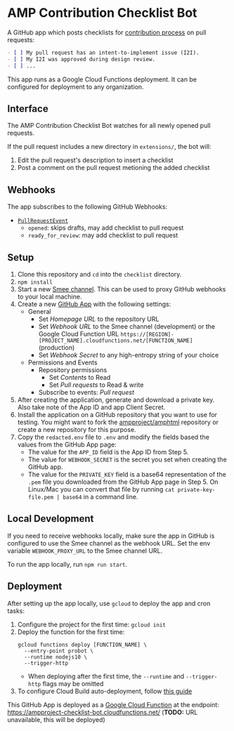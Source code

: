 # AMP Contribution Checklist Bot

A GitHub app which posts checklists for [contribution process](https://go.amp.dev/contribute/code) on pull requests:

```markdown
- [ ] My pull request has an intent-to-implement issue (I2I).
- [ ] My I2I was approved during design review.
- [ ] ...
```

This app runs as a Google Cloud Functions deployment. It can be configured for deployment to any organization.

## Interface

The AMP Contribution Checklist Bot watches for all newly opened pull requests.

If the pull request includes a new directory in `extensions/`, the bot will:

1. Edit the pull request's description to insert a checklist
2. Post a comment on the pull request metioning the added checklist

## Webhooks

The app subscribes to the following GitHub Webhooks:

- [`PullRequestEvent`](https://developer.github.com/v3/activity/events/types/#pullrequestevent)
  - `opened`: skips drafts, may add checklist to pull request
  - `ready_for_review`: may add checklist to pull request

## Setup

1. Clone this repository and `cd` into the `checklist` directory.
2. `npm install`
3. Start a new [Smee channel](https://smee.io/). This can be used to proxy
   GitHub webhooks to your local machine.
4. Create a new [GitHub App](https://github.com/settings/apps/new) with the following settings:
   - General
     - Set _Homepage URL_ to the repository URL
     - Set _Webhook URL_ to the Smee channel (development) or the Google Cloud Function URL `https://[REGION]-[PROJECT_NAME].cloudfunctions.net/[FUNCTION_NAME]` (production)
     - Set _Webhook Secret_ to any high-entropy string of your choice
   - Permissions and Events
     - Repository permissions
       - Set _Contents_ to Read
       - Set _Pull requests_ to Read & write
     - Subscribe to events: _Pull request_
5. After creating the application, generate and download a private key. Also
   take note of the App ID and app Client Secret.
6. Install the application on a GitHub repository that you want to use for
   testing. You might want to fork the [ampproject/amphtml](https://github.com/ampproject/amphtml) repository or create a new repository for this purpose.
7. Copy the `redacted.env` file to `.env` and modify the fields based the values from the GitHub App page:
   - The value for the `APP_ID` field is the App ID from Step 5.
   - The value for `WEBHOOK_SECRET` is the secret you set when creating the GitHub app.
   - The value for the `PRIVATE_KEY` field is a base64 representation of the
     `.pem` file you downloaded from the GitHub App page in Step 5. On Linux/Mac you can convert that file by running `cat private-key-file.pem | base64` in a command line.

## Local Development

If you need to receive webhooks locally, make sure the app in GitHub is configured to use the Smee channel as the webhook URL. Set the env variable `WEBHOOK_PROXY_URL` to the Smee channel URL.

To run the app locally, run `npm run start`.

## Deployment

After setting up the app locally, use `gcloud` to deploy the app and cron tasks:

1. Configure the project for the first time: `gcloud init`
2. Deploy the function for the first time:
   ```
   gcloud functions deploy [FUNCTION_NAME] \
     --entry-point probot \
     --runtime nodejs10 \
     --trigger-http
   ```
   - When deploying after the first time, the `--runtime` and `--trigger-http` flags may be omitted
3. To configure Cloud Build auto-deployment, follow [this guide](https://github.com/ampproject/amp-github-apps/blob/master/DEPLOYMENT.md)

This GitHub App is deployed as a [Google Cloud Function](https://cloud.google.com/functions/docs/) at the endpoint: https://ampproject-checklist-bot.cloudfunctions.net/ (**TODO:** URL unavailable, this will be deployed)
